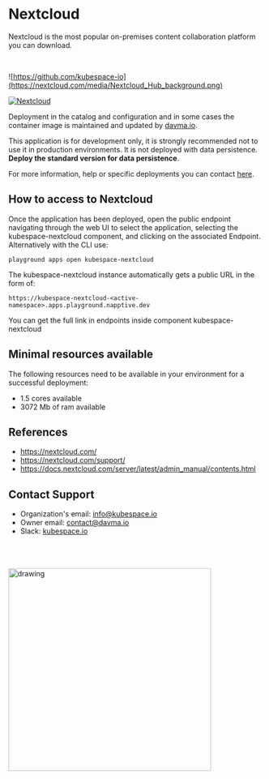 # Nextcloud

Nextcloud is the most popular on-premises content collaboration platform you can download.

</br>

![https://github.com/kubespace-io](https://nextcloud.com/media/Nextcloud_Hub_background.png)

[![Nextcloud](https://github.com/kubespace-io/napptive-applications/actions/workflows/nextcloud-actions.yml/badge.svg)](https://github.com/kubespace-io/napptive-applications/actions/workflows/nextcloud-actions.yml)

Deployment in the catalog and configuration and in some cases the container image is maintained and updated by [davma.io](mailto:contact@davma.io).

This application is for development only, it is strongly recommended not to use it in production environments. It is not deployed with data persistence. __Deploy the standard version for data persistence__. 

For more information, help or specific deployments you can contact [here](mailto:contact@davma.io).

## How to access to Nextcloud

Once the application has been deployed, open the public endpoint navigating through the web UI to select the application, selecting the kubespace-nextcloud component, and clicking on the associated Endpoint. Alternatively with the CLI use:

```
playground apps open kubespace-nextcloud
```

The kubespace-nextcloud instance automatically gets a public URL in the form of:

```
https://kubespace-nextcloud-<active-namespace>.apps.playground.napptive.dev
```

You can get the full link in endpoints inside component kubespace-nextcloud

## Minimal resources available
The following resources need to be available in your environment for a successful deployment:
- 1.5 cores available
- 3072 Mb of ram available

## References
* https://nextcloud.com/
* https://nextcloud.com/support/
* https://docs.nextcloud.com/server/latest/admin_manual/contents.html

## Contact Support

- Organization's email: [info@kubespace.io](mailto:info@kubespace.io)
- Owner email: [contact@davma.io](mailto:contact@davma.io)
- Slack: [kubespace.io](https://join.slack.com/t/kubespaceio/shared_invite/zt-1twwd0egh-L8Hz1qz__BJXPQqOUdy3JA)

</br>
</br>
</br>

<img src="https://raw.githubusercontent.com/kubespace-io/.github/main/resources/images/kubespace.io-logo-white.png" alt="drawing" width="400"/> 